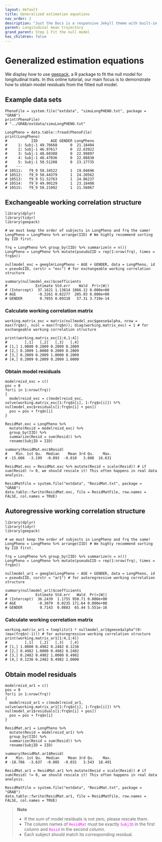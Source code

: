 ```yaml
---
layout: default
title: Generalized estimation equations
nav_order: 2
description: "Just the Docs is a responsive Jekyll theme with built-in search that is easily customizable and hosted on GitHub Pages."
parent: Longitudinal mean trajectory
grand_parent: Step 1 Fit the null model
has_children: false
---
```


<head>
    <script src="https://cdn.mathjax.org/mathjax/latest/MathJax.js?config=TeX-AMS-MML_HTMLorMML" type="text/javascript"></script>
    <script type="text/x-mathjax-config">
        MathJax.Hub.Config({
            tex2jax: {
            skipTags: ['script', 'noscript', 'style', 'textarea', 'pre'],
            inlineMath: [['$','$']]
            }
        });
    </script>
</head>

# **Generalized estimation equations**

We display how to use [geepack](https://cran.r-project.org/web/packages/geepack/index.html), a R package to fit the null model for longitudinal traits. In this online tutorial, our main focus is to demonstrate how to obtain model residuals from the fitted null model.

## Example data sets

```
PhenoFile = system.file("extdata", "simuLongPHENO.txt", package = "GRAB")
print(PhenoFile)
# "../GRAB/extdata/simuLongPHENO.txt"

LongPheno = data.table::fread(PhenoFile)
print(LongPheno)
#           IID      AGE GENDER LongPheno
#     1: Subj-1 49.76668      0  21.18404
#     2: Subj-1 46.97617      0  22.63922
#     3: Subj-1 48.60388      0  22.99897
#     4: Subj-1 48.47036      0  22.88830
#     5: Subj-1 50.51208      0  23.17735
#    ---                                 
# 10511:   f9_9 50.34522      1  19.04696
# 10512:   f9_9 50.44379      1  24.20562
# 10513:   f9_9 51.52763      1  24.86237
# 10514:   f9_9 49.90129      1  23.18408
# 10515:   f9_9 50.21092      1  21.56067
```

## Exchangeable working correlation structure

```
library(dplyr)
library(tidyr)
library(geepack)

# we must keep the order of subjects in LongPheno and frq the same!
LongPheno = LongPheno %>% arrange(IID) # We highly recommend sorting by IID first.

frq = LongPheno %>% group_by(IID) %>% summarize(n = n())
LongPheno = LongPheno %>% mutate(pseudoIID = rep(1:nrow(frq), times = frq$n))

nullmodel_exc = geeglm(LongPheno ~ AGE + GENDER, data = LongPheno, id = pseudoIID, corstr = "exc") # for exchangeable working correlation structure

summary(nullmodel_exc)$coefficients
#             Estimate Std.err    Wald  Pr(>|W|)
# (Intercept)  37.1621 1.13814 1066.12 0.000e+00
# AGE          -0.3261 0.02277  205.03 0.000e+00
# GENDER        0.7055 0.09318   57.31 3.719e-14
```

### Calculate working correlation matrix

```
working.matrix_exc = matrix(nullmodel_exc$geese$alpha, nrow = max(frq$n), ncol = max(frq$n)); diag(working.matrix_exc) = 1 # for exchangeable working correlation structure

print(working.matrix_exc[1:4,1:4])
#        [,1]   [,2]   [,3]   [,4]
# [1,] 1.0000 0.2009 0.2009 0.2009
# [2,] 0.2009 1.0000 0.2009 0.2009
# [3,] 0.2009 0.2009 1.0000 0.2009
# [4,] 0.2009 0.2009 0.2009 1.0000
```

### Obtain model residuals

```
modelreisd_exc = c()
pos = 0
for(i in 1:nrow(frq))
{
  modelreisd_exc = c(modelreisd_exc, solve(working.matrix_exc[1:frq$n[i], 1:frq$n[i]]) %*% nullmodel_exc$residuals[1:frq$n[i] + pos])
  pos = pos + frq$n[i]
}

ResidMat.exc = LongPheno %>%
  mutate(Resid = modelreisd_exc) %>%
  group_by(IID) %>% 
  summarize(Resid = sum(Resid)) %>%
  rename(SubjID = IID)

summary(ResidMat.exc$Resid)
#    Min. 1st Qu.  Median    Mean 3rd Qu.    Max. 
# -15.606  -3.199  -0.093  -0.010   3.008  16.631

ResidMat.exc = ResidMat.exc %>% mutate(Resid = scale(Resid)) # if sum(Resid) != 0, we should rescale it! This often happens in real data analysis.

ResidMatFile = system.file("extdata", "ResidMat.txt", package = "GRAB")
data.table::fwrite(ResidMat.exc, file = ResidMatFile, row.names = FALSE, col.names = TRUE)
```

## Autoregressive working correlation structure

```
library(dplyr)
library(tidyr)
library(geepack)

# we must keep the order of subjects in LongPheno and frq the same!
LongPheno = LongPheno %>% arrange(IID) # We highly recommend sorting by IID first.

frq = LongPheno %>% group_by(IID) %>% summarize(n = n())
LongPheno = LongPheno %>% mutate(pseudoIID = rep(1:nrow(frq), times = frq$n))

nullmodel_ar1 = geeglm(LongPheno ~ AGE + GENDER, data = LongPheno, id = pseudoIID, corstr = "ar1") # for autoregressive working correlation structure

summary(nullmodel_ar1)$coefficients
#             Estimate Std.err   Wald  Pr(>|W|)
# (Intercept)  36.2439  1.1755 950.71 0.000e+00
# AGE          -0.3079  0.0235 171.64 0.000e+00
# GENDER        0.7143  0.0883  65.44 5.551e-16
```

### Calculate working correlation matrix

```
working.matrix_ar1 = toeplitz(1 * nullmodel_ar1$geese$alpha^(0:(max(frq$n)-1))) # for autoregressive working correlation structure
print(working.matrix_ar1[1:4,1:4])
#        [,1]   [,2]   [,3]   [,4]
# [1,] 1.0000 0.4982 0.2482 0.1236
# [2,] 0.4982 1.0000 0.4982 0.2482
# [3,] 0.2482 0.4982 1.0000 0.4982
# [4,] 0.1236 0.2482 0.4982 1.0000
```

## Obtain model residuals

```
modelreisd_ar1 = c()
pos = 0
for(i in 1:nrow(frq))
{
  modelreisd_ar1 = c(modelreisd_ar1, solve(working.matrix_ar1[1:frq$n[i], 1:frq$n[i]]) %*% nullmodel_ar1$residuals[1:frq$n[i] + pos])
  pos = pos + frq$n[i]
}

ResidMat.ar1 = LongPheno %>%
  mutate(Resid = modelreisd_ar1) %>%
  group_by(IID) %>% 
  summarize(Resid = sum(Resid)) %>%
  rename(SubjID = IID)

summary(ResidMat.ar1$Resid)
#    Min. 1st Qu.  Median    Mean 3rd Qu.    Max. 
# -18.786  -3.637  -0.085  -0.031   3.543  18.491 

ResidMat.ar1 = ResidMat.ar1 %>% mutate(Resid = scale(Resid)) # if sum(Resid) != 0, we should rescale it! This often happens in real data analysis.

ResidMatFile = system.file("extdata", "ResidMat.txt", package = "GRAB")
data.table::fwrite(ResidMat.ar1, file = ResidMatFile, row.names = FALSE, col.names = TRUE)
```

> **Note**  
> - If the sum of model residuals is not zero, please rescale them.
> - The column names of <code style="color : fuchsia">ResidMat</code> must be exactly <code style="color : fuchsia">SubjID</code> in the first column and <code style="color : fuchsia">Resid</code> in the second column.
> - Each subject should match its corresponding residual.
